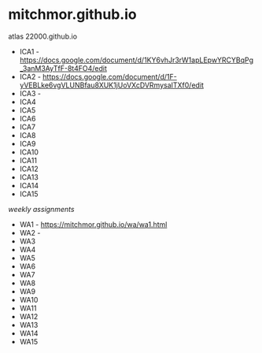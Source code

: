 # mitchmor.github.io

atlas 22000.github.io
- ICA1 - https://docs.google.com/document/d/1KY6vhJr3rW1apLEpwYRCYBqPg_3anM3AyTfF-8t4FO4/edit
- ICA2 - https://docs.google.com/document/d/1F-yVEBLke6vgVLUNBfau8XUK1jUoVXcDVRmysaITXf0/edit
- ICA3 - 
- ICA4
- ICA5
- ICA6
- ICA7
- ICA8
- ICA9
- ICA10
- ICA11
- ICA12
- ICA13
- ICA14
- ICA15

*weekly assignments*

- WA1 - https://mitchmor.github.io/wa/wa1.html
- WA2 - 
- WA3
- WA4
- WA5
- WA6
- WA7
- WA8
- WA9
- WA10
- WA11
- WA12
- WA13
- WA14
- WA15